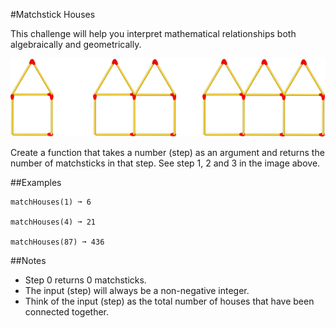 #Matchstick Houses

This challenge will help you interpret mathematical relationships both algebraically and geometrically.

![img.png](img.png)

Create a function that takes a number (step) as an argument and returns the number of matchsticks in that step. See step 1, 2 and 3 in the image above.

##Examples

    matchHouses(1) ➞ 6

    matchHouses(4) ➞ 21

    matchHouses(87) ➞ 436

##Notes

- Step 0 returns 0 matchsticks.
- The input (step) will always be a non-negative integer.
- Think of the input (step) as the total number of houses that have     been connected together.